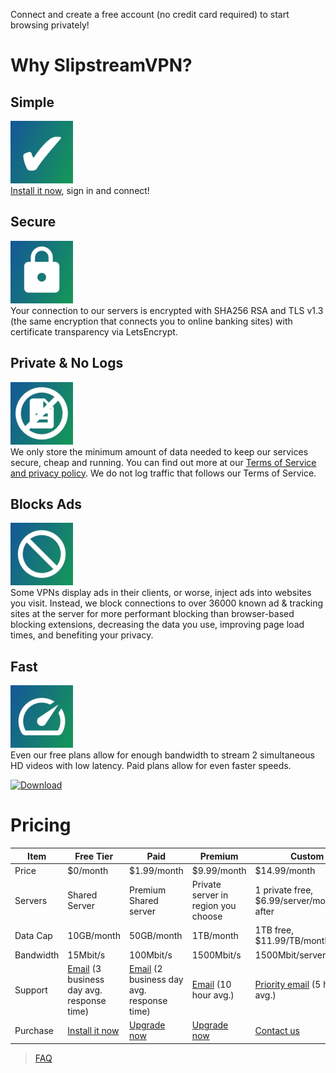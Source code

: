 Connect and create a free account (no credit card required) to start browsing privately!  
  
# Why SlipstreamVPN?  
## Simple  
![](simple.small.png)  
[Install it now](#pricing), sign in and connect!  

## Secure  
![](secure.small.png)  
Your connection to our servers is encrypted with SHA256 RSA and TLS v1.3 (the same encryption that connects you to online banking sites) with certificate transparency via LetsEncrypt.  

## Private & No Logs  
![](nologs.small.png)  
We only store the minimum amount of data needed to keep our services secure, cheap and running. You can find out more at our [Terms of Service and privacy policy](tos). We do not log traffic that follows our Terms of Service.  
  

## Blocks Ads  
![](blocksads.small.png)  
Some VPNs display ads in their clients, or worse, inject ads into websites you visit. Instead, we block connections to over 36000 known ad & tracking sites at the server for more performant blocking than browser-based blocking extensions, decreasing the data you use, improving page load times, and benefiting your privacy.  

## Fast  
![](fast.small.png)  
Even our free plans allow for enough bandwidth to stream 2 simultaneous HD videos with low latency. Paid plans allow for even faster speeds.    

[![Download](https://slipstreamvpn.tk/download-smaller.png)](https://chrome.google.com/webstore/detail/slipstreamvpn-proxy-unblo/gfhkjbaojklnhgbnkkicgojopompeaog)      

# Pricing  
  
|Item       |Free Tier                        |Paid                    |Premium                             |Custom                                      |  
|-----------|---------------------------------|------------------------|------------------------------------|--------------------------------------------|  
|Price      |$0/month                         |$1.99/month             |$9.99/month                         |$14.99/month                                |  
|Servers    |Shared Server                    |Premium Shared server   |Private server in region you choose |1 private free, $6.99/server/month after    |  
|Data Cap   |10GB/month                        |50GB/month              |1TB/month                           |1TB free, $11.99/TB/month after             |  
|Bandwidth  |15Mbit/s                         |100Mbit/s               |1500Mbit/s                           |1500Mbit/server/second                       |  
|Support    |[Email](contact-us) (3 business day avg. response time) |[Email](contact-us) (2 business day avg. response time)    |[Email](contact-us) (10 hour avg.)         |[Priority email](contact-us) (5 hour avg.)    |  
|Purchase   |[Install it now](https://chrome.google.com/webstore/detail/slipstreamvpn-proxy-unblo/gfhkjbaojklnhgbnkkicgojopompeaog) |[Upgrade now](https://my.slipstreamvpn.tk)|[Upgrade now](https://my.slipstreamvpn.tk)|[Contact us](contact-us)                    |  
  
> [FAQ](faq)
